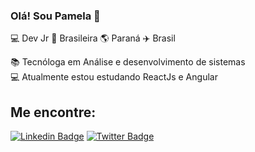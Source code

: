 ### Olá! Sou Pamela 👋

💻 Dev Jr 🏡 Brasileira 🌎 Paraná ✈️ Brasil

📚 Tecnóloga em Análise e desenvolvimento de sistemas<br>
💻 Atualmente estou estudando ReactJs e Angular<br>

## Me encontre:
[![Linkedin Badge](https://img.shields.io/badge/-LinkedIn-blue?style=flat-square&logo=Linkedin&logoColor=white&link=https://www.linkedin.com/in/pamela-kelly)](https://www.linkedin.com/in/pamela-kelly)
[![Twitter Badge](https://img.shields.io/badge/-Twitter-1ca0f1?style=flat-square&labelColor=1ca0f1&logo=twitter&logoColor=white&link=https://twitter.com/_pamelakelly)](https://twitter.com/_pamelakelly)

